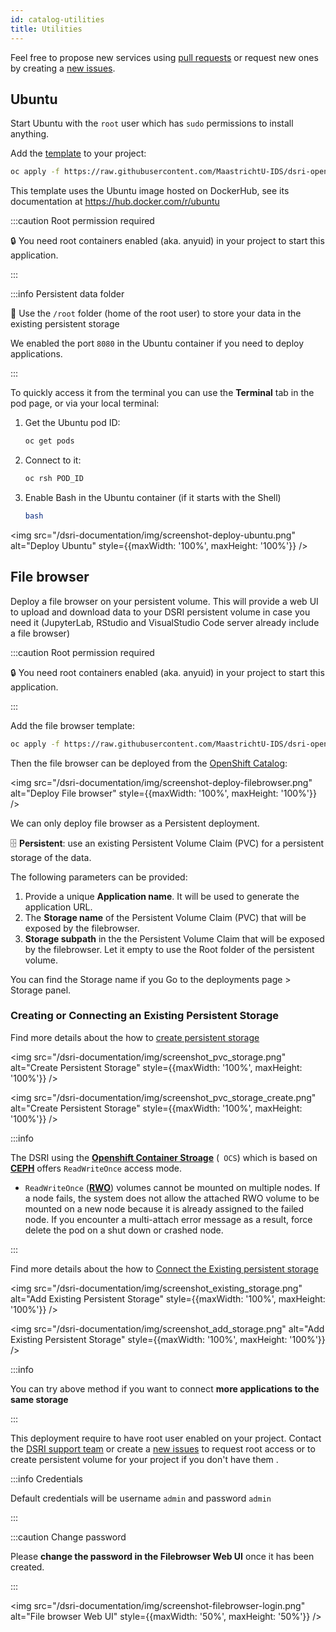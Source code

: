 ```yaml
---
id: catalog-utilities
title: Utilities
---
```


Feel free to propose new services using [pull requests](https://github.com/MaastrichtU-IDS/dsri-documentation/pulls) or request new ones by creating a [new issues](https://github.com/MaastrichtU-IDS/dsri-documentation/issues).

## Ubuntu

Start Ubuntu with the `root` user which has `sudo` permissions to install anything.

Add the [template](https://github.com/MaastrichtU-IDS/dsri-openshift-applications/blob/main/templates-anyuid/template-ubuntu-root-persistent.yml) to your project:

```bash
oc apply -f https://raw.githubusercontent.com/MaastrichtU-IDS/dsri-openshift-applications/main/templates-anyuid/template-ubuntu-root-persistent.yml
```

This template uses the Ubuntu image hosted on DockerHub, see its documentation at https://hub.docker.com/r/ubuntu

:::caution Root permission required

🔒 You need root containers enabled (aka. anyuid) in your project to start this application.

:::

:::info Persistent data folder

📂 Use the `/root` folder (home of the root user) to store your data in the existing persistent storage

We enabled the port `8080` in the Ubuntu container if you need to deploy applications.

:::

To quickly access it from the terminal you can use the **Terminal** tab in the pod page, or via your local terminal:

1. Get the Ubuntu pod ID:

   ```bash
   oc get pods
   ```

2. Connect to it:

   ```bash
   oc rsh POD_ID
   ```

3. Enable Bash in the Ubuntu container (if it starts with the Shell)

   ```bash
   bash
   ```

<img src="/dsri-documentation/img/screenshot-deploy-ubuntu.png" alt="Deploy Ubuntu" style={{maxWidth: '100%', maxHeight: '100%'}} />

## File browser

Deploy a file browser on your persistent volume. This will provide a web UI to upload and download data to your DSRI persistent volume in case you need it (JupyterLab, RStudio and VisualStudio Code server already include a file browser)

:::caution Root permission required

🔒 You need root containers enabled (aka. anyuid) in your project to start this application.

:::

Add the file browser template:

```bash
oc apply -f https://raw.githubusercontent.com/MaastrichtU-IDS/dsri-openshift-applications/main/templates-anyuid/template-filebrowser.yml
```

Then the file browser can be deployed from the [OpenShift Catalog](https://console-openshift-console.apps.dsri2.unimaas.nl/console/catalog):

<img src="/dsri-documentation/img/screenshot-deploy-filebrowser.png" alt="Deploy File browser" style={{maxWidth: '100%', maxHeight: '100%'}} />

We can only deploy file browser as a Persistent deployment.

🗄️ **Persistent**: use an existing Persistent Volume Claim (PVC) for a persistent storage of the data.

The following parameters can be provided:

1. Provide a unique **Application name**. It will be used to generate the application URL.
2. The **Storage name** of the Persistent Volume Claim  (PVC) that will be exposed by the filebrowser.
3. **Storage subpath** in the the Persistent Volume Claim that will be exposed by the filebrowser. Let it empty to use the Root folder of the persistent volume.

You can find the Storage name if you Go to the deployments page > Storage panel.

### Creating or Connecting an Existing Persistent Storage

Find more details about the how to [create persistent storage](https://maastrichtu-ids.github.io/dsri-documentation/docs/openshift-storage/#create-the-persistent-storage)

<img src="/dsri-documentation/img/screenshot_pvc_storage.png" alt="Create Persistent Storage" style={{maxWidth: '100%', maxHeight: '100%'}} />



<img src="/dsri-documentation/img/screenshot_pvc_storage_create.png" alt="Create Persistent Storage" style={{maxWidth: '100%', maxHeight: '100%'}} />

:::info 

The DSRI using the [**Openshift Container Stroage**](https://www.openshift.com/products/container-storage/) (` OCS`)  which is based on [**CEPH**](https://ceph.io/ceph-storage/) offers `ReadWriteOnce` access mode. 

* `ReadWriteOnce` ([**RWO**](https://docs.openshift.com/container-platform/4.6/storage/understanding-persistent-storage.html)) volumes cannot be mounted on multiple nodes. If a node fails, the system does not allow the attached RWO volume to be mounted on a new node because it is already assigned to the failed node. If you encounter a multi-attach error message as a result, force delete the pod on a shut down or crashed node.

:::

Find more details about the how to [Connect the Existing persistent storage](https://maastrichtu-ids.github.io/dsri-documentation/docs/openshift-storage/#connect-the-existing-persistent-storage)

<img src="/dsri-documentation/img/screenshot_existing_storage.png" alt="Add Existing Persistent Storage" style={{maxWidth: '100%', maxHeight: '100%'}} />

<img src="/dsri-documentation/img/screenshot_add_storage.png" alt="Add Existing Persistent Storage" style={{maxWidth: '100%', maxHeight: '100%'}} />

:::info

You can try above method if you want to connect **more applications to the same storage**

:::

This deployment require to have  root user enabled on your project. Contact the [DSRI support team](mailto:dsri-support-l@maastrichtuniversity.nl)  or create a [new issues](https://github.com/MaastrichtU-IDS/dsri-documentation/issues) to request root access or to create persistent volume for your project if you don't have them .

:::info Credentials

Default credentials will be username `admin` and password `admin`

:::

:::caution Change password

Please **change the password in the Filebrowser Web UI** once it has been created.

:::

<img src="/dsri-documentation/img/screenshot-filebrowser-login.png" alt="File browser Web UI" style={{maxWidth: '50%', maxHeight: '50%'}} />